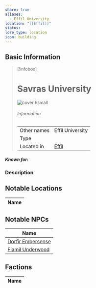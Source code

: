 ```yaml
---
share: true
aliases:
  - Effil University
location: "[[Effil]]"
status: 
lore_type: location
icon: building
---
```

## Basic Information
> [!infobox]
> # Savras University
> ![cover hsmall](insertimage.png)
> ###### Information
> |   |  |
> | ---- | ---- |
> | Other names | Effil University|
> | Type | 
> | Located in | [Effil](../Settlements/Effil.md)|
##### Known for:
### Description
## Notable Locations
| Name |
| ---- |

## Notable NPCs
| Name                                             |
| ------------------------------------------------ |
| [Dorfir Embersense](../../../Dorfir%20Embersense.md) |
| [Fiamil Underwood](../../../Fiamil%20Underwood.md)   |

## Factions
| Name |
| ---- |
